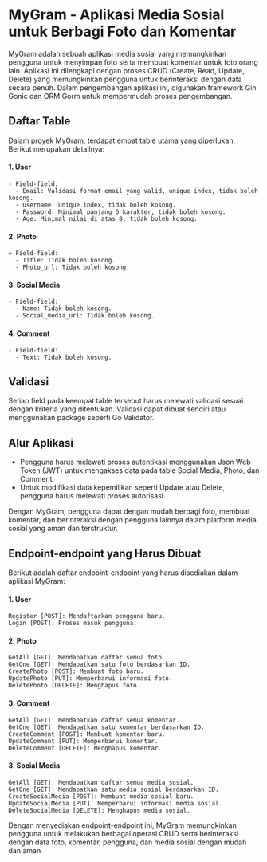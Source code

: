 # MyGram - Aplikasi Media Sosial untuk Berbagi Foto dan Komentar

MyGram adalah sebuah aplikasi media sosial yang memungkinkan pengguna untuk menyimpan foto serta membuat komentar untuk foto orang lain. Aplikasi ini dilengkapi dengan proses CRUD (Create, Read, Update, Delete) yang memungkinkan pengguna untuk berinteraksi dengan data secara penuh. Dalam pengembangan aplikasi ini, digunakan framework Gin Gonic dan ORM Gorm untuk mempermudah proses pengembangan.

## Daftar Table
Dalam proyek MyGram, terdapat empat table utama yang diperlukan. Berikut merupakan detailnya:

#### 1. User
```
- Field-field:
  - Email: Validasi format email yang valid, unique index, tidak boleh kosong.
  - Username: Unique index, tidak boleh kosong.
  - Password: Minimal panjang 6 karakter, tidak boleh kosong.
  - Age: Minimal nilai di atas 8, tidak boleh kosong.
```

#### 2. Photo
```
= Field-field:
  - Title: Tidak boleh kosong.
  - Photo_url: Tidak boleh kosong.
```

#### 3. Social Media
```
- Field-field:
  - Name: Tidak boleh kosong.
  - Social_media_url: Tidak boleh kosong.
```
#### 4. Comment
```
- Field-field:
  - Text: Tidak boleh kosong.
```

## Validasi
Setiap field pada keempat table tersebut harus melewati validasi sesuai dengan kriteria yang ditentukan. Validasi dapat dibuat sendiri atau menggunakan package seperti Go Validator.

## Alur Aplikasi
- Pengguna harus melewati proses autentikasi menggunakan Json Web Token (JWT) untuk mengakses data pada table Social Media, Photo, dan Comment.
- Untuk modifikasi data kepemilikan seperti Update atau Delete, pengguna harus melewati proses autorisasi.

Dengan MyGram, pengguna dapat dengan mudah berbagi foto, membuat komentar, dan berinteraksi dengan pengguna lainnya dalam platform media sosial yang aman dan terstruktur.

## Endpoint-endpoint yang Harus Dibuat
Berikut adalah daftar endpoint-endpoint yang harus disediakan dalam aplikasi MyGram:

#### 1. User
```
Register [POST]: Mendaftarkan pengguna baru.
Login [POST]: Proses masuk pengguna.
```

#### 2. Photo
```
GetAll [GET]: Mendapatkan daftar semua foto.
GetOne [GET]: Mendapatkan satu foto berdasarkan ID.
CreatePhoto [POST]: Membuat foto baru.
UpdatePhoto [PUT]: Memperbarui informasi foto.
DeletePhoto [DELETE]: Menghapus foto.
```

#### 3. Comment
```
GetAll [GET]: Mendapatkan daftar semua komentar.
GetOne [GET]: Mendapatkan satu komentar berdasarkan ID.
CreateComment [POST]: Membuat komentar baru.
UpdateComment [PUT]: Memperbarui komentar.
DeleteComment [DELETE]: Menghapus komentar.
```

#### 3. Social Media
```
GetAll [GET]: Mendapatkan daftar semua media sosial.
GetOne [GET]: Mendapatkan satu media sosial berdasarkan ID.
CreateSocialMedia [POST]: Membuat media sosial baru.
UpdateSocialMedia [PUT]: Memperbarui informasi media sosial.
DeleteSocialMedia [DELETE]: Menghapus media sosial.
```

Dengan menyediakan endpoint-endpoint ini, MyGram memungkinkan pengguna untuk melakukan berbagai operasi CRUD serta berinteraksi dengan data foto, komentar, pengguna, dan media sosial dengan mudah dan aman

